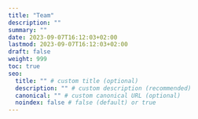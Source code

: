 ```yaml
---
title: "Team"
description: ""
summary: ""
date: 2023-09-07T16:12:03+02:00
lastmod: 2023-09-07T16:12:03+02:00
draft: false
weight: 999
toc: true
seo:
  title: "" # custom title (optional)
  description: "" # custom description (recommended)
  canonical: "" # custom canonical URL (optional)
  noindex: false # false (default) or true
---
```

